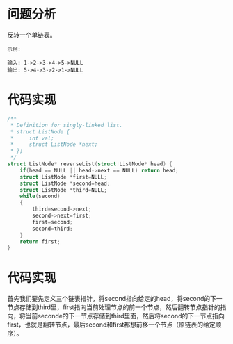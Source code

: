 # 问题分析

反转一个单链表。

	示例:
	
	输入: 1->2->3->4->5->NULL
	输出: 5->4->3->2->1->NULL
# 代码实现
```C
/**
 * Definition for singly-linked list.
 * struct ListNode {
 *     int val;
 *     struct ListNode *next;
 * };
 */
struct ListNode* reverseList(struct ListNode* head) {
    if(head == NULL || head->next == NULL) return head;
    struct ListNode *first=NULL;  
    struct ListNode *second=head;  
    struct ListNode *third=NULL;  
    while(second)  
    {  
        third=second->next;  
        second->next=first;  
        first=second;  
        second=third;  
    }  
    return first;  
} 
```
# 代码实现
首先我们要先定义三个链表指针，将second指向给定的head，将second的下一节点存储到third里，first指向当前处理节点的前一个节点，然后翻转节点指针的指向，将当前seconde的下一节点存储到third里面，然后将second的下一节点指向first，也就是翻转节点，最后second和first都想前移一个节点（原链表的给定顺序）。